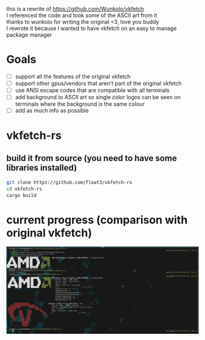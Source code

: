 this is a rewrite of https://github.com/Wunkolo/vkfetch \
I referenced the code and took some of the ASCII art from it \
thanks to wunkolo for writing the original <3, love you buddy \
I rewrote it because I wanted to have vkfetch on an easy to manage package manager

# Goals
- [ ] support all the features of the original vkfetch
- [ ] support other gpus/vendors that aren't part of the original vkfetch
- [ ] use ANSI escape codes that are compatible with all terminals
- [ ] add background to ASCII art so single color logos can be seen on terminals where the background is the same colour
- [ ] add as much info as possible

# vkfetch-rs

<!-- you can install this with cargo

```sh
cargo install vkfetch-rs
``` -->

## build it from source (you need to have some libraries installed)

```sh
git clone https://github.com/float3/vkfetch-rs
cd vkfetch-rs
cargo build
```

# current progress (comparison with original vkfetch)

![ZO59XD7.png](./Z059XD7.png)